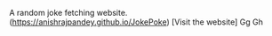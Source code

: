 A random joke fetching website. <br>
(https://anishrajpandey.github.io/JokePoke) [Visit the website]
Gg
Gh
